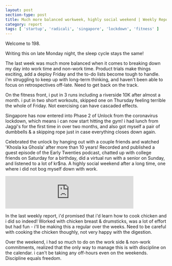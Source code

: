 ```yaml
---
layout: post
section-type: post
title: Much more balanced workweek, highly social weekend | Weekly Report 198
category: report
tags: [ 'startup', 'radicali', 'singapore', 'lockdown', 'fitness' ]
---
```


Welcome to 198.

Writing this on late Monday night, the sleep cycle stays the same!

The last week was much more balanced when it comes to breaking down my day into work time and non-work time. Product trials make things exciting, add a deploy Friday and the to-do lists become tough to handle. i'm struggling to keep up with long-term thinking, and haven't been able to focus on retrospectives off-late. Need to get back on the track.

On the fitness front, i put in 3 runs including a riverside 10K after almost a month. i put in two short workouts, skipped one on Thursday feeling terrible the whole of Friday. Not exercising can have cascaded effects. 

Singapore has now entered into Phase 2 of Unlock from the coronavirus lockdown, which means i can now start hitting the gym! i had lunch from Jaggi's for the first time in over two months, and also got myself a pair of dumbbells & a skipping rope just in case everything closes down again.

Celebrated the unlock by hanging out with a couple friends and watched 'Khosla ka Ghosla' after more than 10 years! Recorded and published a guest episode of the Early Twenties podcast, chatted up with college friends on Saturday for a birthday, did a virtual run with a senior on Sunday, and listened to a lot of kr$na. A highly social weekend after a long time, one where i did not bog myself down with work.

<iframe src="https://anchor.fm/earlytwenties/embed/episodes/Cut-to-Scene--Guest-episode-with-Aditya-Vijaykumar--Devansh-Chaudhary-efnnv0" height="102px" width="400px" frameborder="0" scrolling="no"></iframe>

In the last weekly report, i'd promised that i'd learn how to cook chicken and i did so indeed! Worked with chicken breast & drumsticks, was a lot of effort but had fun - i'll be making this a regular over the weeks. Need to be careful with cooking the chicken thoughly, not very happy with the digestion.

Over the weekend, i had so much to do on the work side & non-work commitments, realized that the only way to manage this is with discipline on the calendar. i can't be taking any off-hours even on the weekends. Discipline equals freedom.
